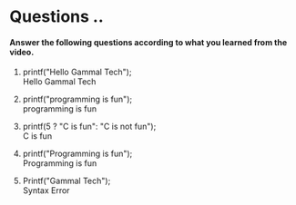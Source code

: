 # Questions ..

#### Answer the following questions according to what you learned from the video.

1. printf("Hello Gammal Tech");  
   Hello Gammal Tech

2. printf("programming is fun");  
   programming is fun

3. printf(5 ? "C is fun": "C is not fun");  
   C is fun

4. printf("Programming is fun");  
   Programming is fun

5. Printf("Gammal Tech");  
   Syntax Error
